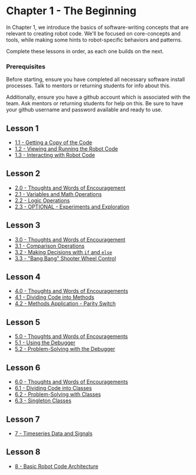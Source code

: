 # Chapter 1 - The Beginning

In Chapter 1, we introduce the basics of software-writing concepts that are relevant to creating robot code. We'll be focused on core-concepts and tools, while making some hints to robot-specific behaviors and patterns.

Complete these lessons in order, as each one builds on the next.

### Prerequisites

Before starting, ensure you have completed all necessary software install processes. Talk to mentors or returning students for info about this.

Additionally, ensure you have a github account which is associated with the team. Ask mentors or returning students for help on this. Be sure to have your github username and password available and ready to use.

##  Lesson 1

* [1.1 - Getting a Copy of the Code](./lesson1.1.md)
* [1.2 - Viewing and Running the Robot Code](./lesson1.2.md)
* [1.3 - Interacting with Robot Code](./lesson1.3.md)

##  Lesson 2

* [2.0 - Thoughts and Words of Encouragement](./lesson2.0.md)
* [2.1 - Variables and Math Operations](./lesson2.1.md)
* [2.2 - Logic Operations](./lesson2.2.md)
* [2.3 - OPTIONAL - Experiments and Exploration](./lesson2.3.md)

##  Lesson 3

* [3.0 - Thoughts and Words of Encouragement](./lesson3.0.md)
* [3.1 - Comparison Operations](./lesson3.1.md)
* [3.2 - Making Decisions with `if` and `else`](./lesson3.2.md)
* [3.3 - "Bang Bang" Shooter Wheel Control](./lesson3.3.md)

##  Lesson 4

* [4.0 - Thoughts and Words of Encouragements](./lesson4.0.md)
* [4.1 - Dividing Code into Methods](./lesson4.1.md)
* [4.2 - Methods Application - Parity Switch](./lesson4.2.md)

##  Lesson 5

* [5.0 - Thoughts and Words of Encouragements](./lesson5.0.md)
* [5.1 - Using the Debugger](./lesson5.1.md)
* [5.2 - Problem-Solving with the Debugger](./lesson5.2.md)

##  Lesson 6

* [6.0 - Thoughts and Words of Encouragements](./lesson6.0.md)
* [6.1 - Dividing Code into Classes](./lesson6.1.md)
* [6.2 - Problem-Solving with Classes](./lesson6.2.md)
* [6.3 - Singleton Classes](./lesson6.3.md)

##  Lesson 7

* [7 - Timeseries Data and Signals](./lesson7.md)

##  Lesson 8

* [8 - Basic Robot Code Architecture](./lesson8.md)
